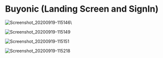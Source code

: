 # Buyonic (Landing Screen and SignIn)
![Screenshot_20200919-115146](https://user-images.githubusercontent.com/50584809/98018677-a754b580-1e22-11eb-9570-133e5f73055b.jpg)\\


![Screenshot_20200919-115149](https://user-images.githubusercontent.com/50584809/98018674-a6bc1f00-1e22-11eb-9590-0ab3f898526a.jpg)


![Screenshot_20200919-115151](https://user-images.githubusercontent.com/50584809/98018667-a4f25b80-1e22-11eb-8dbe-9501253ff866.jpg)


![Screenshot_20200919-115218](https://user-images.githubusercontent.com/50584809/98018684-a7ed4c00-1e22-11eb-8429-2ae07fb5e24f.jpg)
